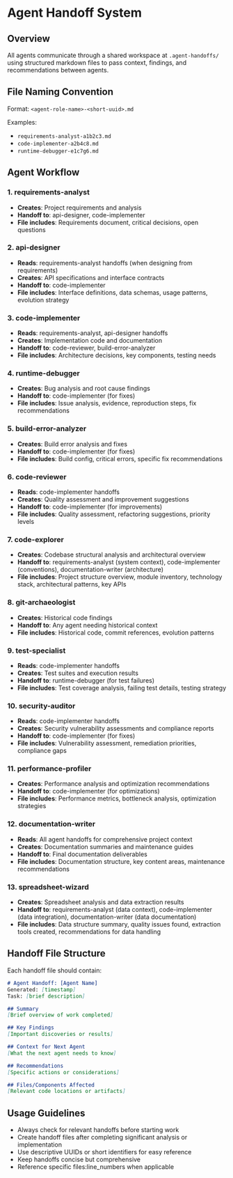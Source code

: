 # Agent Handoff System

## Overview
All agents communicate through a shared workspace at `.agent-handoffs/` using structured markdown files to pass context, findings, and recommendations between agents.

## File Naming Convention
Format: `<agent-role-name>-<short-uuid>.md`

Examples:
- `requirements-analyst-a1b2c3.md`
- `code-implementer-a2b4c8.md`
- `runtime-debugger-e1c7g6.md`

## Agent Workflow

### 1. requirements-analyst
- **Creates**: Project requirements and analysis
- **Handoff to**: api-designer, code-implementer
- **File includes**: Requirements document, critical decisions, open questions

### 2. api-designer
- **Reads**: requirements-analyst handoffs (when designing from requirements)
- **Creates**: API specifications and interface contracts
- **Handoff to**: code-implementer
- **File includes**: Interface definitions, data schemas, usage patterns, evolution strategy

### 3. code-implementer
- **Reads**: requirements-analyst, api-designer handoffs
- **Creates**: Implementation code and documentation
- **Handoff to**: code-reviewer, build-error-analyzer
- **File includes**: Architecture decisions, key components, testing needs

### 4. runtime-debugger
- **Creates**: Bug analysis and root cause findings
- **Handoff to**: code-implementer (for fixes)
- **File includes**: Issue analysis, evidence, reproduction steps, fix recommendations

### 5. build-error-analyzer
- **Creates**: Build error analysis and fixes
- **Handoff to**: code-implementer (for fixes)
- **File includes**: Build config, critical errors, specific fix recommendations

### 6. code-reviewer
- **Reads**: code-implementer handoffs
- **Creates**: Quality assessment and improvement suggestions
- **Handoff to**: code-implementer (for improvements)
- **File includes**: Quality assessment, refactoring suggestions, priority levels

### 7. code-explorer
- **Creates**: Codebase structural analysis and architectural overview
- **Handoff to**: requirements-analyst (system context), code-implementer (conventions), documentation-writer (architecture)
- **File includes**: Project structure overview, module inventory, technology stack, architectural patterns, key APIs

### 8. git-archaeologist
- **Creates**: Historical code findings
- **Handoff to**: Any agent needing historical context
- **File includes**: Historical code, commit references, evolution patterns

### 9. test-specialist
- **Reads**: code-implementer handoffs
- **Creates**: Test suites and execution results
- **Handoff to**: runtime-debugger (for test failures)
- **File includes**: Test coverage analysis, failing test details, testing strategy

### 10. security-auditor
- **Reads**: code-implementer handoffs
- **Creates**: Security vulnerability assessments and compliance reports
- **Handoff to**: code-implementer (for fixes)
- **File includes**: Vulnerability assessment, remediation priorities, compliance gaps

### 11. performance-profiler
- **Creates**: Performance analysis and optimization recommendations
- **Handoff to**: code-implementer (for optimizations)
- **File includes**: Performance metrics, bottleneck analysis, optimization strategies

### 12. documentation-writer
- **Reads**: All agent handoffs for comprehensive project context
- **Creates**: Documentation summaries and maintenance guides
- **Handoff to**: Final documentation deliverables
- **File includes**: Documentation structure, key content areas, maintenance recommendations

### 13. spreadsheet-wizard
- **Creates**: Spreadsheet analysis and data extraction results
- **Handoff to**: requirements-analyst (data context), code-implementer (data integration), documentation-writer (data documentation)
- **File includes**: Data structure summary, quality issues found, extraction tools created, recommendations for data handling

## Handoff File Structure

Each handoff file should contain:

```markdown
# Agent Handoff: [Agent Name]
Generated: [timestamp]
Task: [brief description]

## Summary
[Brief overview of work completed]

## Key Findings
[Important discoveries or results]

## Context for Next Agent
[What the next agent needs to know]

## Recommendations
[Specific actions or considerations]

## Files/Components Affected
[Relevant code locations or artifacts]
```

## Usage Guidelines
- Always check for relevant handoffs before starting work
- Create handoff files after completing significant analysis or implementation
- Use descriptive UUIDs or short identifiers for easy reference
- Keep handoffs concise but comprehensive
- Reference specific files:line_numbers when applicable
